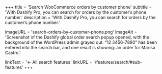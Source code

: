 +++
title = 'Search WooCommerce orders by customer phone'
subtitle = 'With Dashify Pro, you can search for orders by the customer’s phone number.'
description = 'With Dashify Pro, you can search for orders by the customer’s phone number.'

imageURL = 'search-orders-by-customer-phone.png'
imageAlt = 'Screenshot of the Dashify global order search popup opened, with the background of the WordPress admin grayed out. “12 3456-7890” has been entered into the search bar, and one result is showing: an order for Marisa Castro.'

linkText = '← All search features'
linkURL = '/features/search/#sub-features'
+++

